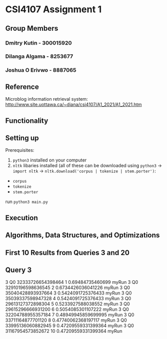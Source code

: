 # CSI4107 Assignment 1

## Group Members

### Dmitry Kutin - 300015920
### Dilanga Algama - 8253677
### Joshua O Erivwo - 8887065

## Reference

Microblog information retrieval system: http://www.site.uottawa.ca/~diana/csi4107/A1_2021/A1_2021.htm

## Functionality

## Setting up

Prerequisites: 
1. `python3` installed on your computer
2. `nltk` libaries installed (all of these can be downloaded using `python3` -> `import nltk` -> `nltk.download('corpus | tokenize | stem.porter')`: 
  * `corpus`
  * `tokenize`
  * `stem.porter`

run `python3 main.py`

## Execution

## Algorithms, Data Structures, and Optimizations 

## First 10 Results from Queries 3 and 20
## Query 3
 3         Q0  32333726654398464  1     0.69484735460699       myRun 
 3         Q0  32910196598636545  2     0.6734426036041226     myRun 
 3         Q0  35040428893937664  3     0.5424091725376433     myRun 
 3         Q0  35039337598947328  4     0.5424091725376433     myRun 
 3         Q0  29613127372898304  5     0.5233927588038552     myRun 
 3         Q0  29615296666931200  6     0.5054085301107222     myRun 
 3         Q0  32204788955357184  7     0.48949945859699995    myRun 
 3         Q0  33711164877701120  8     0.47740062368197117    myRun 
 3         Q0  33995136060882945  9     0.47209559331399364    myRun 
 3         Q0  31167954573852672  10    0.47209559331399364    myRun 
 
